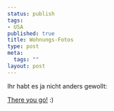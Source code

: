 ```yaml
--- 
status: publish
tags: 
- USA
published: true
title: Wohnungs-Fotos
type: post
meta: 
  tags: ""
layout: post
---
```

Ihr habt es ja nicht anders gewollt:

<a href="http://pics.magenson.de/v/usa2005/050923ourplace/">There you go!</a> :)
